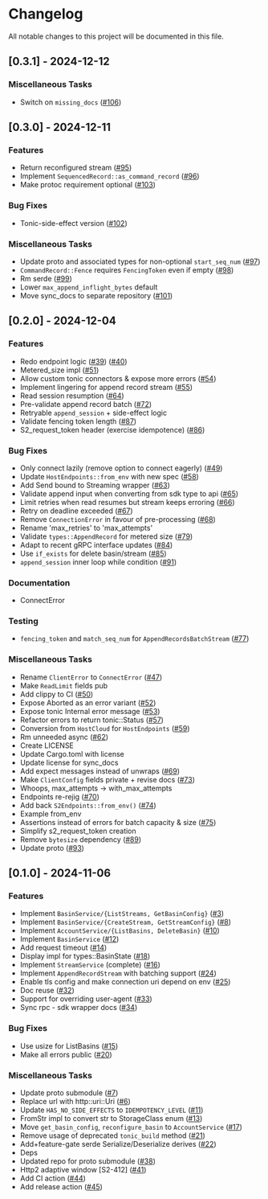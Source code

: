 # Changelog

All notable changes to this project will be documented in this file.

## [0.3.1] - 2024-12-12

### Miscellaneous Tasks

- Switch on `missing_docs` ([#106](https://github.com/s2-streamstore/s2-cli/issues/106))

## [0.3.0] - 2024-12-11

### Features

- Return reconfigured stream ([#95](https://github.com/s2-streamstore/s2-cli/issues/95))
- Implement `SequencedRecord::as_command_record` ([#96](https://github.com/s2-streamstore/s2-cli/issues/96))
- Make protoc requirement optional ([#103](https://github.com/s2-streamstore/s2-cli/issues/103))

### Bug Fixes

- Tonic-side-effect version ([#102](https://github.com/s2-streamstore/s2-cli/issues/102))

### Miscellaneous Tasks

- Update proto and associated types for non-optional `start_seq_num` ([#97](https://github.com/s2-streamstore/s2-cli/issues/97))
- `CommandRecord::Fence` requires `FencingToken` even if empty ([#98](https://github.com/s2-streamstore/s2-cli/issues/98))
- Rm serde ([#99](https://github.com/s2-streamstore/s2-cli/issues/99))
- Lower `max_append_inflight_bytes` default
- Move sync_docs to separate repository ([#101](https://github.com/s2-streamstore/s2-cli/issues/101))

## [0.2.0] - 2024-12-04

### Features

- Redo endpoint logic ([#39](https://github.com/s2-streamstore/s2-cli/issues/39)) ([#40](https://github.com/s2-streamstore/s2-cli/issues/40))
- Metered_size impl ([#51](https://github.com/s2-streamstore/s2-cli/issues/51))
- Allow custom tonic connectors & expose more errors ([#54](https://github.com/s2-streamstore/s2-cli/issues/54))
- Implement lingering for append record stream ([#55](https://github.com/s2-streamstore/s2-cli/issues/55))
- Read session resumption ([#64](https://github.com/s2-streamstore/s2-cli/issues/64))
- Pre-validate append record batch ([#72](https://github.com/s2-streamstore/s2-cli/issues/72))
- Retryable `append_session` + side-effect logic
- Validate fencing token length ([#87](https://github.com/s2-streamstore/s2-cli/issues/87))
- S2_request_token header (exercise idempotence) ([#86](https://github.com/s2-streamstore/s2-cli/issues/86))

### Bug Fixes

- Only connect lazily (remove option to connect eagerly) ([#49](https://github.com/s2-streamstore/s2-cli/issues/49))
- Update `HostEndpoints::from_env` with new spec ([#58](https://github.com/s2-streamstore/s2-cli/issues/58))
- Add Send bound to Streaming wrapper ([#63](https://github.com/s2-streamstore/s2-cli/issues/63))
- Validate append input when converting from sdk type to api ([#65](https://github.com/s2-streamstore/s2-cli/issues/65))
- Limit retries when read resumes but stream keeps erroring ([#66](https://github.com/s2-streamstore/s2-cli/issues/66))
- Retry on deadline exceeded ([#67](https://github.com/s2-streamstore/s2-cli/issues/67))
- Remove `ConnectionError` in favour of pre-processing ([#68](https://github.com/s2-streamstore/s2-cli/issues/68))
- Rename 'max_retries' to 'max_attempts'
- Validate `types::AppendRecord` for metered size ([#79](https://github.com/s2-streamstore/s2-cli/issues/79))
- Adapt to recent gRPC interface updates ([#84](https://github.com/s2-streamstore/s2-cli/issues/84))
- Use `if_exists` for delete basin/stream ([#85](https://github.com/s2-streamstore/s2-cli/issues/85))
- `append_session` inner loop while condition ([#91](https://github.com/s2-streamstore/s2-cli/issues/91))

### Documentation

- ConnectError

### Testing

- `fencing_token` and `match_seq_num` for `AppendRecordsBatchStream` ([#77](https://github.com/s2-streamstore/s2-cli/issues/77))

### Miscellaneous Tasks

- Rename `ClientError` to `ConnectError` ([#47](https://github.com/s2-streamstore/s2-cli/issues/47))
- Make `ReadLimit` fields pub
- Add clippy to CI ([#50](https://github.com/s2-streamstore/s2-cli/issues/50))
- Expose Aborted as an error variant ([#52](https://github.com/s2-streamstore/s2-cli/issues/52))
- Expose tonic Internal error message ([#53](https://github.com/s2-streamstore/s2-cli/issues/53))
- Refactor errors to return tonic::Status ([#57](https://github.com/s2-streamstore/s2-cli/issues/57))
- Conversion from `HostCloud` for `HostEndpoints` ([#59](https://github.com/s2-streamstore/s2-cli/issues/59))
- Rm unneeded async ([#62](https://github.com/s2-streamstore/s2-cli/issues/62))
- Create LICENSE
- Update Cargo.toml with license
- Update license for sync_docs
- Add expect messages instead of unwraps ([#69](https://github.com/s2-streamstore/s2-cli/issues/69))
- Make `ClientConfig` fields private + revise docs ([#73](https://github.com/s2-streamstore/s2-cli/issues/73))
- Whoops, max_attempts -> with_max_attempts
- Endpoints re-rejig ([#70](https://github.com/s2-streamstore/s2-cli/issues/70))
- Add back `S2Endpoints::from_env()` ([#74](https://github.com/s2-streamstore/s2-cli/issues/74))
- Example from_env
- Assertions instead of errors for batch capacity & size ([#75](https://github.com/s2-streamstore/s2-cli/issues/75))
- Simplify s2_request_token creation
- Remove `bytesize` dependency ([#89](https://github.com/s2-streamstore/s2-cli/issues/89))
- Update proto ([#93](https://github.com/s2-streamstore/s2-cli/issues/93))

## [0.1.0] - 2024-11-06

### Features

- Implement `BasinService/{ListStreams, GetBasinConfig}` ([#3](https://github.com/s2-streamstore/s2-cli/issues/3))
- Implement `BasinService/{CreateStream, GetStreamConfig}` ([#8](https://github.com/s2-streamstore/s2-cli/issues/8))
- Implement `AccountService/{ListBasins, DeleteBasin}` ([#10](https://github.com/s2-streamstore/s2-cli/issues/10))
- Implement `BasinService` ([#12](https://github.com/s2-streamstore/s2-cli/issues/12))
- Add request timeout ([#14](https://github.com/s2-streamstore/s2-cli/issues/14))
- Display impl for types::BasinState ([#18](https://github.com/s2-streamstore/s2-cli/issues/18))
- Implement `StreamService` (complete) ([#16](https://github.com/s2-streamstore/s2-cli/issues/16))
- Implement `AppendRecordStream` with batching support ([#24](https://github.com/s2-streamstore/s2-cli/issues/24))
- Enable tls config and make connection uri depend on env ([#25](https://github.com/s2-streamstore/s2-cli/issues/25))
- Doc reuse ([#32](https://github.com/s2-streamstore/s2-cli/issues/32))
- Support for overriding user-agent ([#33](https://github.com/s2-streamstore/s2-cli/issues/33))
- Sync rpc - sdk wrapper docs ([#34](https://github.com/s2-streamstore/s2-cli/issues/34))

### Bug Fixes

- Use usize for ListBasins ([#15](https://github.com/s2-streamstore/s2-cli/issues/15))
- Make all errors public ([#20](https://github.com/s2-streamstore/s2-cli/issues/20))

### Miscellaneous Tasks

- Update proto submodule ([#7](https://github.com/s2-streamstore/s2-cli/issues/7))
- Replace url with http::uri::Uri ([#6](https://github.com/s2-streamstore/s2-cli/issues/6))
- Update `HAS_NO_SIDE_EFFECTS` to `IDEMPOTENCY_LEVEL` ([#11](https://github.com/s2-streamstore/s2-cli/issues/11))
- FromStr impl to convert str to StorageClass enum ([#13](https://github.com/s2-streamstore/s2-cli/issues/13))
- Move `get_basin_config`, `reconfigure_basin` to `AccountService` ([#17](https://github.com/s2-streamstore/s2-cli/issues/17))
- Remove usage of deprecated `tonic_build` method ([#21](https://github.com/s2-streamstore/s2-cli/issues/21))
- Add+feature-gate serde Serialize/Deserialize derives ([#22](https://github.com/s2-streamstore/s2-cli/issues/22))
- Deps
- Updated repo for proto submodule ([#38](https://github.com/s2-streamstore/s2-cli/issues/38))
- Http2 adaptive window [S2-412] ([#41](https://github.com/s2-streamstore/s2-cli/issues/41))
- Add CI action ([#44](https://github.com/s2-streamstore/s2-cli/issues/44))
- Add release action ([#45](https://github.com/s2-streamstore/s2-cli/issues/45))

<!-- generated by git-cliff -->
